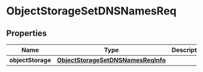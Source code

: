# ObjectStorageSetDNSNamesReq

## Properties
Name | Type | Description | Notes
------------ | ------------- | ------------- | -------------
**objectStorage** | [**ObjectStorageSetDNSNamesReqInfo**](ObjectStorageSetDNSNamesReqInfo.md) |  | 
